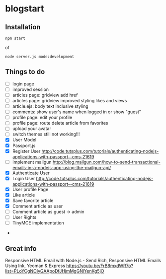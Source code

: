 # blogstart
## Installation

    npm start
    
of

    node server.js mode:development

## Things to do

* [ ] login page
* [ ] improved session
* [ ] articles page: gridview add href
* [ ] articles page: gridview improved styling likes and views
* [ ] article.ejs: body text inclusive styling
* [ ] comments: show user's name when logged in or show "guest"
* [ ] profile page: edit your profile
* [ ] profile page: route delete article from favorites
* [ ] upload your avatar
* [ ] switch themes still not working!!!
* [x] User Model
* [x] Passport.js
* [x] Register User http://code.tutsplus.com/tutorials/authenticating-nodejs-applications-with-passport--cms-21619
* [ ] implement mailgun http://blog.mailgun.com/how-to-send-transactional-emails-in-a-nodejs-app-using-the-mailgun-api/
* [x] Authenticate User
* [x] Login User http://code.tutsplus.com/tutorials/authenticating-nodejs-applications-with-passport--cms-21619
* [x] User profile Page
* [x] Like article
* [x] Save favorite article
* [x] Comment article as user
* [ ] Comment article as guest -> admin
* [ ] User Rights
* [ ] TinyMCE implementation
* 
## Great info

Responsive HTML Email with Node.js - Send Rich, Responsive HTML Emails Using Ink, Yeoman & Express
https://youtu.be/FrB8mxdWR7o?list=PLoYCgNOIyGAApoDfJHjmMgGNlYenKg5jO


